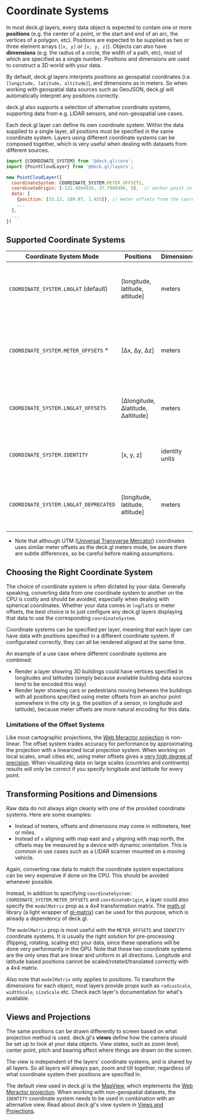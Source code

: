# Coordinate Systems

In most deck.gl layers, every data object is expected to contain one or more **positions** (e.g. the center of a point, or the start and end of an arc, the vertices of a polygon, etc). Positions are expected to be supplied as two or three element arrays (`[x, y]` or `[x, y, z]`). Objects can also have **dimensions** (e.g. the radius of a circle, the width of a path, etc), most of which are specified as a single number. Positions and dimensions are used to construct a 3D world with your data.

By default, deck.gl layers interprets positions as geospatial coordinates (i.e. `[longitude, latitude, altitude]`), and dimensions as in meters. So when working with geospatial data sources such as GeoJSON, deck.gl will automatically interpret any positions correctly.

deck.gl also supports a selection of alternative coordinate systems, supporting data from e.g. LIDAR sensors, and non-geospatial use cases.

Each deck.gl layer can define its own coordinate system. Within the data supplied to a single layer, all positions must be specified in the same coordinate system. Layers using different coordinate systems can be composed together, which is very useful when dealing with datasets from different sources.

```js
import {COORDINATE_SYSTEM} from '@deck.gl/core';
import {PointCloudLayer} from '@deck.gl/layers';

new PointCloudLayer({
  coordinateSystem: COORDINATE_SYSTEM.METER_OFFSETS,
  coordinateOrigin: [-122.4004935, 37.7900486, 0],  // anchor point in longitude/latitude/altitude
  data: [
    {position: [33.22, 109.87, 1.455]}, // meter offsets from the coordinate origin
    ...
  ],
  ...
})
```


## Supported Coordinate Systems

| Coordinate System Mode               | Positions                   | Dimensions | Notes |
| ---                                  | ---                           | --- | --- |
| `COORDINATE_SYSTEM.LNGLAT` (default) | [longitude, latitude, altitude] | meters | Longitude and latitude are specified as [WGS84](https://gisgeography.com/wgs84-world-geodetic-system/) coordinates in degrees from Greenwich meridian / equator respectively, and altitude is specified in meters above sea level. |
| `COORDINATE_SYSTEM.METER_OFFSETS` *   | [Δx, Δy, Δz]   | meters | Positions are given in meter offsets from a reference geo-location that is specified separately (`coordinateOrigin`). The `x` axis points map east, the `y` axis points map north, and `z` points up. |
| `COORDINATE_SYSTEM.LNGLAT_OFFSETS`    | [Δlongitude, Δlatitude, Δaltitude]   | meters | Positions are given in meter offsets from a reference geo-location that is specified separately (`coordinateOrigin`). |
| `COORDINATE_SYSTEM.IDENTITY`         | [x, y, z] | identity units | A linear system with no interpretation for pure info-vis layers. Viewports can be used without supplying geospatial reference points. |
| `COORDINATE_SYSTEM.LNGLAT_DEPRECATED`| [longitude, latitude, altitude] | meters | A lower precision version of the `COORDINATE_SYSTEM.LNGLAT` mode, that was the default until deck.gl v6.2. Will be removed in a future release. |

* Note that although UTM ([Universal Transverse Mercator](https://en.wikipedia.org/wiki/Universal_Transverse_Mercator_coordinate_system)) coordinates uses similar meter offsets as the deck.gl meters mode, be aware there are subtle differences, so be careful before making assumptions.


## Choosing the Right Coordinate System

The choice of coordinate system is often dictated by your data. Generally speaking, converting data from one coordinate system to another on the CPU is costly and should be avoided, especially when dealing with spherical coordinates. Whether your data comes in `lng`/`lat`s or meter offsets, the best choice is to just configure any deck.gl layers displaying that data to use the corresponding `coordinateSystem`.

Coordinate systems can be specified per layer, meaning that each layer can have data with positions specified in a different coordinate system. If configurated correctly, they can all be rendered aligned at the same time.

An example of a use case where different coordinate systems are combined:

* Render a layer showing 3D buildings could have vertices specified in longitudes and latitudes (simply because available building data sources tend to be encoded this way)
* Render layer showing cars or pedestrians moving between the buildings with all positions specified using meter offsets from an anchor point somewhere in the city (e.g. the position of a sensor, in longitude and latitude), because meter offsets are more natural encoding for this data.


### Limitations of the Offset Systems

Like most cartographic projections, the [Web Meractor projection](https://en.wikipedia.org/wiki/Web_Mercator_projection) is non-linear. The offset system trades accuracy for performance by approximating the projection with a linearized local projection system. When working on local scales, small cities etc, using meter offsets gives a [very high degree of precision](https://github.com/uber-common/viewport-mercator-project/blob/master/docs/articles/offset-accuracy.md#meter-offset-to-pixels). When visualizing data on large scales (countries and continents) results will only be correct if you specify longitude and latitude for every point.


## Transforming Positions and Dimensions

Raw data do not always align cleanly with one of the provided coordinate systems. Here are some examples:

- Instead of meters, offsets and dimensions may come in millimeters, feet or miles.
- Instead of `x` aligning with map east and `y` aligning with map north, the offsets may be measured by a device with dynamic orientation. This is common in use cases such as a LIDAR scanner mounted on a moving vehicle.

Again, converting raw data to match the coordinate system expectations can be very expensive if done on the CPU. This should be avoided whenever possible.

Instead, in addition to specifying `coordinateSystem: COORDINATE_SYSTEM.METER_OFFSETS` and `coordinateOrigin`, a layer could also specify the `modelMatrix` prop as a 4x4 transformation matrix. The [math.gl](https://uber-web.github.io/math.gl/docs/api-reference/matrix4) library (a light wrapper of [gl-matrix](http://glmatrix.net/)) can be used for this purpose, which is already a dependency of deck.gl.

The `modelMatrix` prop is most useful with the `METER_OFFSETS` and `IDENTITY` coordinate systems. It is usually the right solution for pre-processing (flipping, rotating, scaling etc) your data, since these operations will be done very performantly in the GPU. Note that these two coordinate systems are the only ones that are linear and uniform in all directions. Longitude and latitude based positions cannot be scaled/rotated/translated correctly with a 4x4 matrix.

Also note that `modelMatrix` only applies to positions. To transform the dimensions for each object, most layers provide props such as `radiusScale`, `widthScale`, `sizeScale` etc. Check each layer's documentation for what's available.


## Views and Projections

The same positions can be drawn differently to screen based on what projection method is used. deck.gl's **views** define how the camera should be set up to look at your data objects. View states, such as zoom level, center point, pitch and bearing affect where things are drawn on the screen.

The view is independent of the layers' coordinate systems, and is shared by all layers. So all layers will always pan, zoom and tilt together, regardless of what coordinate system their positions are specified in.

The default view used in deck.gl is the [MapView](/docs/api-reference/map-view.md), which implements the [Web Meractor projection](https://en.wikipedia.org/wiki/Web_Mercator_projection). When working with non-geospatial datasets, the `IDENTITY` coordinate system needs to be used in combination with an alternative view. Read about deck.gl's view system in [Views and Projections](/docs/developer-guide/views.md).

